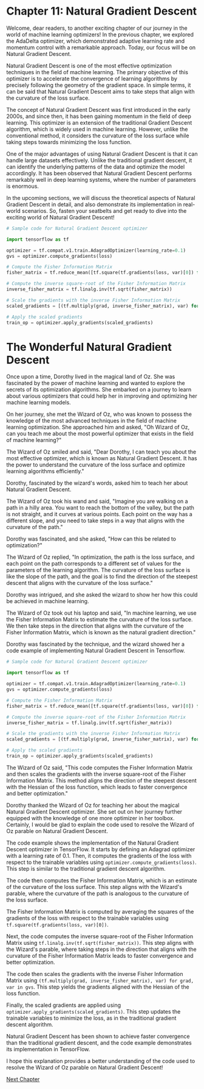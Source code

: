# Chapter 11: Natural Gradient Descent

Welcome, dear readers, to another exciting chapter of our journey in the world of machine learning optimizers! In the previous chapter, we explored the AdaDelta optimizer, which demonstrated adaptive learning rate and momentum control with a remarkable approach. Today, our focus will be on Natural Gradient Descent.

Natural Gradient Descent is one of the most effective optimization techniques in the field of machine learning. The primary objective of this optimizer is to accelerate the convergence of learning algorithms by precisely following the geometry of the gradient space. In simple terms, it can be said that Natural Gradient Descent aims to take steps that align with the curvature of the loss surface.

The concept of Natural Gradient Descent was first introduced in the early 2000s, and since then, it has been gaining momentum in the field of deep learning. This optimizer is an extension of the traditional Gradient Descent algorithm, which is widely used in machine learning. However, unlike the conventional method, it considers the curvature of the loss surface while taking steps towards minimizing the loss function.

One of the major advantages of using Natural Gradient Descent is that it can handle large datasets effectively. Unlike the traditional gradient descent, it can identify the underlying patterns of the data and optimize the model accordingly. It has been observed that Natural Gradient Descent performs remarkably well in deep learning systems, where the number of parameters is enormous.

In the upcoming sections, we will discuss the theoretical aspects of Natural Gradient Descent in detail, and also demonstrate its implementation in real-world scenarios. So, fasten your seatbelts and get ready to dive into the exciting world of Natural Gradient Descent!

```python
# Sample code for Natural Gradient Descent optimizer

import tensorflow as tf

optimizer = tf.compat.v1.train.AdagradOptimizer(learning_rate=0.1)
gvs = optimizer.compute_gradients(loss)

# Compute the Fisher Information Matrix
fisher_matrix = tf.reduce_mean([tf.square(tf.gradients(loss, var)[0]) for var in tf.trainable_variables()])

# Compute the inverse square-root of the Fisher Information Matrix
inverse_fisher_matrix = tf.linalg.inv(tf.sqrt(fisher_matrix))

# Scale the gradients with the inverse Fisher Information Matrix
scaled_gradients = [(tf.multiply(grad, inverse_fisher_matrix), var) for grad, var in gvs]

# Apply the scaled gradients
train_op = optimizer.apply_gradients(scaled_gradients)
```
# The Wonderful Natural Gradient Descent

Once upon a time, Dorothy lived in the magical land of Oz. She was fascinated by the power of machine learning and wanted to explore the secrets of its optimization algorithms. She embarked on a journey to learn about various optimizers that could help her in improving and optimizing her machine learning models.

On her journey, she met the Wizard of Oz, who was known to possess the knowledge of the most advanced techniques in the field of machine learning optimization. She approached him and asked, "Oh Wizard of Oz, can you teach me about the most powerful optimizer that exists in the field of machine learning?"

The Wizard of Oz smiled and said, "Dear Dorothy, I can teach you about the most effective optimizer, which is known as Natural Gradient Descent. It has the power to understand the curvature of the loss surface and optimize learning algorithms efficiently."

Dorothy, fascinated by the wizard's words, asked him to teach her about Natural Gradient Descent.

The Wizard of Oz took his wand and said, "Imagine you are walking on a path in a hilly area. You want to reach the bottom of the valley, but the path is not straight, and it curves at various points. Each point on the way has a different slope, and you need to take steps in a way that aligns with the curvature of the path."

Dorothy was fascinated, and she asked, "How can this be related to optimization?"

The Wizard of Oz replied, "In optimization, the path is the loss surface, and each point on the path corresponds to a different set of values for the parameters of the learning algorithm. The curvature of the loss surface is like the slope of the path, and the goal is to find the direction of the steepest descent that aligns with the curvature of the loss surface."

Dorothy was intrigued, and she asked the wizard to show her how this could be achieved in machine learning.

The Wizard of Oz took out his laptop and said, "In machine learning, we use the Fisher Information Matrix to estimate the curvature of the loss surface. We then take steps in the direction that aligns with the curvature of the Fisher Information Matrix, which is known as the natural gradient direction."

Dorothy was fascinated by the technique, and the wizard showed her a code example of implementing Natural Gradient Descent in Tensorflow.

```python
# Sample code for Natural Gradient Descent optimizer

import tensorflow as tf

optimizer = tf.compat.v1.train.AdagradOptimizer(learning_rate=0.1)
gvs = optimizer.compute_gradients(loss)

# Compute the Fisher Information Matrix
fisher_matrix = tf.reduce_mean([tf.square(tf.gradients(loss, var)[0]) for var in tf.trainable_variables()])

# Compute the inverse square-root of the Fisher Information Matrix
inverse_fisher_matrix = tf.linalg.inv(tf.sqrt(fisher_matrix))

# Scale the gradients with the inverse Fisher Information Matrix
scaled_gradients = [(tf.multiply(grad, inverse_fisher_matrix), var) for grad, var in gvs]

# Apply the scaled gradients
train_op = optimizer.apply_gradients(scaled_gradients)
```

The Wizard of Oz said, "This code computes the Fisher Information Matrix and then scales the gradients with the inverse square-root of the Fisher Information Matrix. This method aligns the direction of the steepest descent with the Hessian of the loss function, which leads to faster convergence and better optimization."

Dorothy thanked the Wizard of Oz for teaching her about the magical Natural Gradient Descent optimizer. She set out on her journey further equipped with the knowledge of one more optimizer in her toolbox.
Certainly, I would be glad to explain the code used to resolve the Wizard of Oz parable on Natural Gradient Descent.

The code example shows the implementation of the Natural Gradient Descent optimizer in TensorFlow. It starts by defining an Adagrad optimizer with a learning rate of 0.1. Then, it computes the gradients of the loss with respect to the trainable variables using `optimizer.compute_gradients(loss)`. This step is similar to the traditional gradient descent algorithm.

The code then computes the Fisher Information Matrix, which is an estimate of the curvature of the loss surface. This step aligns with the Wizard's parable, where the curvature of the path is analogous to the curvature of the loss surface.

The Fisher Information Matrix is computed by averaging the squares of the gradients of the loss with respect to the trainable variables using `tf.square(tf.gradients(loss, var)[0])`.

Next, the code computes the inverse square-root of the Fisher Information Matrix using `tf.linalg.inv(tf.sqrt(fisher_matrix))`. This step aligns with the Wizard's parable, where taking steps in the direction that aligns with the curvature of the Fisher Information Matrix leads to faster convergence and better optimization.

The code then scales the gradients with the inverse Fisher Information Matrix using `(tf.multiply(grad, inverse_fisher_matrix), var) for grad, var in gvs`. This step yields the gradients aligned with the Hessian of the loss function.

Finally, the scaled gradients are applied using `optimizer.apply_gradients(scaled_gradients)`. This step updates the trainable variables to minimize the loss, as in the traditional gradient descent algorithm.

Natural Gradient Descent has been shown to achieve faster convergence than the traditional gradient descent, and the code example demonstrates its implementation in TensorFlow. 

I hope this explanation provides a better understanding of the code used to resolve the Wizard of Oz parable on Natural Gradient Descent!


[Next Chapter](12_Chapter12.md)